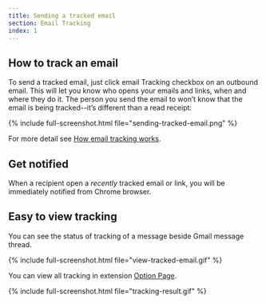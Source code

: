 ```yaml
---
title: Sending a tracked email
section: Email Tracking
index: 1
---
```


## How to track an email

To send a tracked email, just click email Tracking checkbox on an outbound email. This will let you know who opens your emails and links, when and where they do it. The person you send the email to won’t know that the email is being tracked--it’s different than a read receipt:

{% include full-screenshot.html file="sending-tracked-email.png" %}
<br/>

For more detail see [How email tracking works](how-email-tracking-work.html). 

## Get notified

When a recipient open a *recently* tracked email or link, you will be immediately notified from Chrome browser.

## Easy to view tracking

You can see the status of tracking of a message beside Gmail message thread.

{% include full-screenshot.html file="view-tracked-email.gif" %}
<br/>


You can view all tracking in extension [Option Page](chrome-extension://ldikiokclnbceabnlbkabmcacpiednop/option-page.html).

{% include full-screenshot.html file="tracking-result.gif" %}


